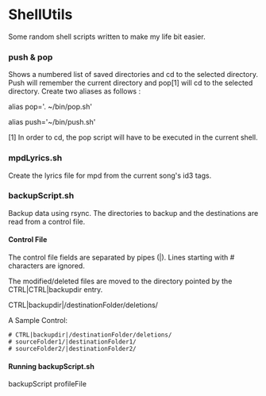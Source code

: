 ShellUtils
========

Some random shell scripts written to make my life bit easier.

### push & pop
Shows a numbered list of saved directories and cd to the selected directory. Push will remember the current directory and pop[1] will cd to the selected directory.
Create two aliases as follows :

alias pop='. ~/bin/pop.sh'

alias push='~/bin/push.sh'

[1] In order to cd, the pop script will have to be executed in the current shell. 

### mpdLyrics.sh

Create the lyrics file for mpd from the current song's id3 tags.

### backupScript.sh
Backup data using rsync. The directories to backup and the destinations are read from a control file.

#### Control File
The control file fields are separated by pipes (|). Lines starting with # characters are ignored.

The modified/deleted files are moved to the directory pointed by the CTRL|CTRL|backupdir entry.

CTRL|backupdir|/destinationFolder/deletions/

A Sample Control:
```
# CTRL|backupdir|/destinationFolder/deletions/
# sourceFolder1/|destinationFolder1/
# sourceFolder2/|destinationFolder2/
```

#### Running backupScript.sh
backupScript profileFile
